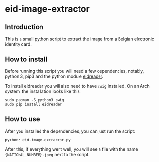 # eid-image-extractor
## Introduction
This is a small python script to extract the image from a Belgian electronic identity card.

## How to install
Before running this script you will need a few dependencies, notably, python 3, pip3 and the python module [eidreader](https://github.com/lino-framework/eidreader).

To install eidreader you will also need to have ```swig``` installed. On an Arch system, the installation looks like this:
```
sudo pacman -S python3 swig
sudo pip install eidreader
```

## How to use
After you installed the dependencies, you can just run the script:
```
python3 eid-image-extractor.py
```
After this, if everything went well, you will see a file with the name ```{NATIONAL_NUMBER}.jpeg``` next to the script.
